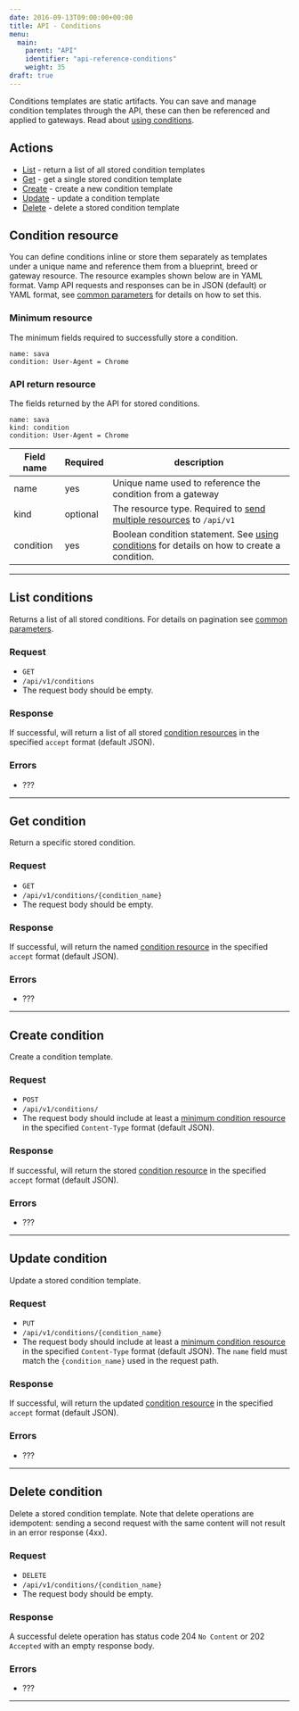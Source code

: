 ```yaml
---
date: 2016-09-13T09:00:00+00:00
title: API - Conditions
menu:
  main:
    parent: "API"
    identifier: "api-reference-conditions"
    weight: 35
draft: true
---
```

Conditions templates are static artifacts. You can save and manage condition templates through the API, these can then be referenced and applied to gateways. Read about [using conditions](documentation/using-vamp/conditions/).


## Actions
 
 * [List](/documentation/api/v9.9.9/api-conditions/#list-conditions) - return a list of all stored condition templates
 * [Get](/documentation/api/v9.9.9/api-conditions/#get-condition) - get a single stored condition template
 * [Create](/documentation/api/v9.9.9/api-conditions/#create-condition) - create a new condition template
 * [Update](/documentation/api/v9.9.9/api-conditions/#update-condition) - update a condition template
 * [Delete](/documentation/api/v9.9.9/api-conditions/#delete-condition) - delete a stored condition template

## Condition resource
You can define conditions inline or store them separately as templates under a unique name and reference them from a blueprint, breed or gateway resource.
The resource examples shown below are in YAML format. Vamp API requests and responses can be in JSON (default) or YAML format, see [common parameters](/documentation/api/v9.9.9/api-common-parameters) for details on how to set this. 

### Minimum resource
The minimum fields required to successfully store a condition.

```
name: sava
condition: User-Agent = Chrome
```

### API return resource
The fields returned by the API for stored conditions.

```
name: sava
kind: condition
condition: User-Agent = Chrome 
```

 Field name    |  Required  | description          
 --------------|---|-----------------
 name | yes |  Unique name used to reference the condition from a gateway
 kind | optional | The resource type. Required to [send multiple resources](/documentation/api/v9.9.9/api-overview/#send-multiple-resources) to `/api/v1`
 condition | yes | Boolean condition statement. See [using conditions](/documentation/using-vamp/conditions/) for details on how to create a condition.
  
-----------

## List conditions

Returns a list of all stored conditions. For details on pagination see [common parameters](/documentation/api/v9.9.9/api-common-parameters).

### Request
* `GET` 
* `/api/v1/conditions`
* The request body should be empty.

### Response
If successful, will return a list of all stored [condition resources](/documentation/api/v9.9.9/api-conditions/#condition-resource) in the specified `accept` format (default JSON).

### Errors
* ???

-----------

## Get condition

Return a specific stored condition.

### Request 
* `GET`
* `/api/v1/conditions/{condition_name}`
* The request body should be empty.

### Response 
If successful, will return the named [condition resource](/documentation/api/v9.9.9/api-conditions/#condition-resource) in the specified `accept` format (default JSON).

### Errors
* ???

-----------

## Create condition

Create a condition template.

### Request
* `POST`
* `/api/v1/conditions/`
* The request body should include at least a [minimum condition resource](/documentation/api/v9.9.9/api-conditions/#condition-resource) in the specified `Content-Type` format (default JSON).

### Response
If successful, will return the stored [condition resource](/documentation/api/v9.9.9/api-conditions/#condition-resource) in the specified `accept` format (default JSON).

### Errors
* ???

-----------

## Update condition

Update a stored condition template.

### Request 
* `PUT` 
* `/api/v1/conditions/{condition_name}`
* The request body should include at least a [minimum condition resource](/documentation/api/v9.9.9/api-conditions/#condition-resource) in the specified `Content-Type` format (default JSON). The `name` field must match the `{condition_name}` used in the request path.

### Response
If successful, will return the updated [condition resource](/documentation/api/v9.9.9/api-conditions/#condition-resource) in the specified `accept` format (default JSON).

### Errors
* ???

-----------

## Delete condition

Delete a stored condition template. Note that delete operations are idempotent: sending a second request with the same content will not result in an error response (4xx).

### Request 
* `DELETE` 
* `/api/v1/conditions/{condition_name}`
* The request body should be empty.

### Response
A successful delete operation has status code 204 `No Content` or 202 `Accepted` with an empty response body.

### Errors
* ???

-----------

